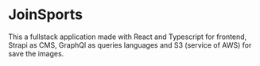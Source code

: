 # JoinSports
This a fullstack application made with React and Typescript for frontend, Strapi as CMS, GraphQl as queries languages and S3 (service of AWS) for save the images. 

